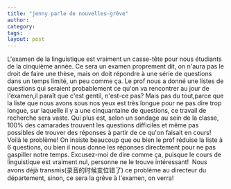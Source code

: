 ```yaml
---
title: "jenny parle de nouvelles-grêve"
author:
category: 
tags: 
layout: post
---
```

L'examen de la linguistique est vraiment un casse-tête pour nous étudiants de la cinquième année. Ce sera un examen proprement dit, on n'aura pas le droit de faire une thèse, mais on doit répondre à une série de questions dans un temps limité, un peu comme ça. Le prof nous a donné une listes de questions qui seraient probablement ce qu'on va rencontrer au jour de l'examen,il paraît que c'est gentil, n'est-ce pas? Mais pas du tout,parce que la liste que nous avons sous nos yeux est très longue pour ne pas dire trop longue, sur laquelle il y a une cinquantaine de questions, ce travail de recherche sera vaste. Qui plus est, selon un sondage au sein de la classe, 100% des camarades trouvent les questions difficiles et même pas possibles de trouver des réponses à partir de ce qu'on faisait en cours! Voilà le problème! On insiste beaucoup que ou bien le prof réduise la liste à 6 questions, ou bien il nous donne les réponses directement pour ne pas gaspiller notre temps. Excusez-moi de dire comme ça, puisque le cours de linguistique est vraiment nul, personne ne le trouve intéressant!  Nous avons déjà transmis(录音的时候变位错了<img src="/modules/tinymce/tinymce/jscripts/tiny_mce/plugins/emotions/images/smiley-tongue-out.gif" border="0" alt="" />) ce problème au directeur du département, sinon, ce sera la grêve à l'examen, on verra!

 

